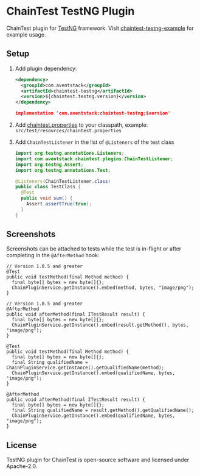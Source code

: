 # ChainTest TestNG Plugin

ChainTest plugin for [TestNG](https://testng.org/) framework.  Visit [chaintest-testng-example](https://github.com/anshooarora/chaintest/tree/main/examples/chaintest-testng-example) for example usage.

## Setup

1. Add plugin dependency:

    ```xml
    <dependency>
      <groupId>com.aventstack</groupId>
      <artifactId>chaintest-testng</artifactId>
      <version>${chaintest.testng.version}</version>
    </dependency>
    ```

    ```json
    implementation 'com.aventstack:chaintest-testng:$version'
    ```

1. Add [chaintest.properties](https://github.com/anshooarora/chaintest/blob/main/Config.md) to your classpath, example: `src/test/resources/chaintest.properties`

1. Add `ChainTestListener` in the list of `@Listeners` of the test class

    ```java
    import org.testng.annotations.Listeners;
    import com.aventstack.chaintest.plugins.ChainTestListener;
    import org.testng.Assert;
    import org.testng.annotations.Test;

    @Listeners(ChainTestListener.class)
    public class TestClass { 
      @Test
      public void sum() {
        Assert.assertTrue(true);
      }
    }
    ```

## Screenshots

Screenshots can be attached to tests while the test is in-flight or after completing in the `@AfterMethod` hook:

```
// Version 1.0.5 and greater
@Test
public void testMethod(final Method method) {
  final byte[] bytes = new byte[]{};
  ChainPluginService.getInstance().embed(method, bytes, "image/png");
}
```

```
// Version 1.0.5 and greater
@AfterMethod
public void afterMethod(final ITestResult result) {
  final byte[] bytes = new byte[]{};
  ChainPluginService.getInstance().embed(result.getMethod(), bytes, "image/png");
}
```

```
@Test
public void testMethod(final Method method) {
  final byte[] bytes = new byte[]{};
  final String qualifiedName = ChainPluginService.getInstance().getQualifiedName(method);
  ChainPluginService.getInstance().embed(qualifiedName, bytes, "image/png");
}
```

```
@AfterMethod
public void afterMethod(final ITestResult result) {
  final byte[] bytes = new byte[]{};
  final String qualifiedName = result.getMethod().getQualifiedName();
  ChainPluginService.getInstance().embed(qualifiedName, bytes, "image/png");
}
```

## License

TestNG plugin for ChainTest is open-source software and licensed under Apache-2.0.
